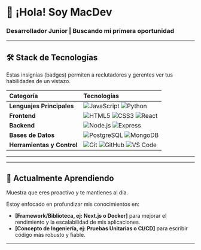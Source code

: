# 👋 ¡Hola! Soy MacDev

### Desarrollador Junior | Buscando mi primera oportunidad

<!--Soy un apasionado desarrollador Junior con una sólida base en **[Menciona tu lenguaje principal, ej: JavaScript o Python]** y un enfoque en **[Menciona un área, ej: desarrollo web Full-Stack]**. Me encanta construir proyectos funcionales y limpios, y estoy constantemente aprendiendo nuevas tecnologías y mejores prácticas.

Actualmente estoy buscando activamente un puesto de **Desarrollador Junior** donde pueda contribuir con mi entusiasmo y crecer profesionalmente.
-->
---

## 🛠️ Stack de Tecnologías

Estas insignias (badges) permiten a reclutadores y gerentes ver tus habilidades de un vistazo.

| Categoría | Tecnologías |
| :--- | :--- |
| **Lenguajes Principales** | ![JavaScript](https://img.shields.io/badge/-JavaScript-F7DF1E?style=flat-square&logo=javascript&logoColor=black) ![Python](https://img.shields.io/badge/-Python-3776AB?style=flat-square&logo=python&logoColor=white) |
| **Frontend** | ![HTML5](https://img.shields.io/badge/-HTML5-E34F26?style=flat-square&logo=html5&logoColor=white) ![CSS3](https://img.shields.io/badge/-CSS3-1572B6?style=flat-square&logo=css3&logoColor=white) ![React](https://img.shields.io/badge/-React-61DAFB?style=flat-square&logo=react&logoColor=black) |
| **Backend** | ![Node.js](https://img.shields.io/badge/-Node.js-339933?style=flat-square&logo=node.js&logoColor=white) ![Express](https://img.shields.io/badge/-Express-000000?style=flat-square&logo=express&logoColor=white) |
| **Bases de Datos** | ![PostgreSQL](https://img.shields.io/badge/-PostgreSQL-336791?style=flat-square&logo=postgresql&logoColor=white) ![MongoDB](https://img.shields.io/badge/-MongoDB-47A248?style=flat-square&logo=mongodb&logoColor=white) |
| **Herramientas y Control**| ![Git](https://img.shields.io/badge/-Git-F05032?style=flat-square&logo=git&logoColor=white) ![GitHub](https://img.shields.io/badge/-GitHub-181717?style=flat-square&logo=github&logoColor=white) ![VS Code](https://img.shields.io/badge/-VS%20Code-007ACC?style=flat-square&logo=visual-studio-code&logoColor=white) |

---
<!--
## ✨ Proyectos Destacados (Fijados en el Perfil)

**¡Muy importante!** Asegúrate de que los 3 a 6 proyectos que **fijas** en tu perfil demuestren tu mejor trabajo y tengan un `README` propio de alta calidad.

| Nombre del Proyecto | Descripción Breve | Habilidades Demostradas |
| :--- | :--- | :--- |
| **[E-Commerce con React]** | Una tienda en línea funcional con carrito de compras y gestión de estado. | **Frontend** (React, Redux), **APIs** (Fetch/Axios). |
| **[API RESTful con Node.js]** | API para la gestión de usuarios y productos con autenticación JWT. | **Backend** (Node.js, Express), **Bases de Datos** (PostgreSQL), **Seguridad**. |
| **[Clon de Trello o To-Do App]** | Aplicación para organizar tareas con funcionalidades CRUD completas. | **Full-Stack** (Conexión Frontend-Backend), **Lógica de Negocio**. |
-->
---

## 🚀 Actualmente Aprendiendo

Muestra que eres proactivo y te mantienes al día.

Estoy enfocado en profundizar mis conocimientos en:
* **[Framework/Biblioteca, ej: Next.js o Docker]** para mejorar el rendimiento y la escalabilidad de mis aplicaciones.
* **[Concepto de Ingeniería, ej: Pruebas Unitarias o CI/CD]** para escribir código más robusto y fiable.

---
<!--
## 📧 Conéctate Conmigo

| Plataforma | Enlace |
| :--- | :--- |
| **LinkedIn** | [Tu perfil de LinkedIn](URL) |
| **Correo Electrónico** | [Tu.Correo@ejemplo.com](mailto:Tu.Correo@ejemplo.com) |

<p align="center">
    <img src="https://github-readme-stats.vercel.app/api?username=**[TU_USUARIO]**&show_icons=true&count_private=true&theme=vue&hide_border=true" alt="Estadísticas de GitHub" />
</p>
-->
